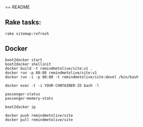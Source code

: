== README

## Rake tasks:

    rake sitemap:refresh

## Docker

    boot2docker start
    boot2docker shellinit
    docker build -t remindmetolive/site:v1 .
    docker run -p 80:80 remindmetolive/site:v1
    docker run -i -p 80:80 -t remindmetolive/site:devel /bin/bash

    docker exec -t -i YOUR-CONTAINER-ID bash -l

    passenger-status
    passenger-memory-stats

    boot2docker ip

    docker push remindmetolive/site
    docker pull remindmetolive/site

